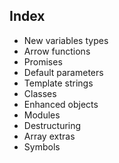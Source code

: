 
## Index

* New variables types
* Arrow functions
* Promises
* Default parameters
* Template strings
* Classes
* Enhanced objects
* Modules
* Destructuring
* Array extras
* Symbols
